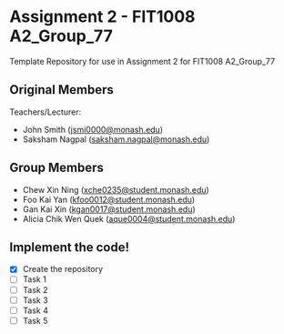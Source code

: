 # Assignment 2 - FIT1008 A2_Group_77

Template Repository for use in Assignment 2 for FIT1008 A2_Group_77

## Original Members
Teachers/Lecturer:
- John Smith (jsmi0000@monash.edu)
- Saksham Nagpal (saksham.nagpal@monash.edu)


## Group Members
- Chew Xin Ning (xche0235@student.monash.edu)
- Foo Kai Yan (kfoo0012@student.monash.edu)
- Gan Kai Xin (kgan0017@student.monash.edu)
- Alicia Chik Wen Quek	(aque0004@student.monash.edu)

## Implement the code!

- [x] Create the repository
- [ ] Task 1
- [ ] Task 2
- [ ] Task 3
- [ ] Task 4
- [ ] Task 5
